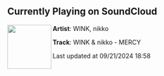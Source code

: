 ## Currently Playing on SoundCloud

[<img align="left" width="100" src="https://i1.sndcdn.com/artworks-iVbN2Um1OjNvAcbK-jsEpyg-t500x500.jpg">](https://soundcloud.com/nightmoderecs/mercy?in=saxurn/sets/htft)

**Artist**: WINK, nikko 

**Track**: WINK & nikko - MERCY

Last updated at 09/21/2024 18:58
